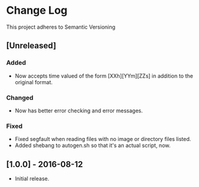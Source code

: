 # Change Log
This project adheres to Semantic Versioning

## [Unreleased]
### Added
- Now accepts time valued of the form \[XXh\]\[YYm\]\[ZZs\] in addition to the
  original format.

### Changed
- Now has better error checking and error messages.

### Fixed
- Fixed segfault when reading files with no image or directory files listed.
- Added shebang to autogen.sh so that it's an actual script, now.

## [1.0.0] - 2016-08-12
- Initial release.

